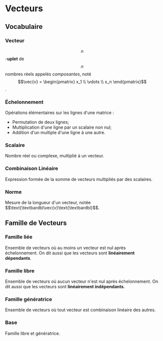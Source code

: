 # Vecteurs

## Vocabulaire

### Vecteur

$$n$$-**uplet** de $$n$$ nombres réels appelés *composantes*, noté $$\vec{v} =
\begin{pmatrix} x_1 \\ \vdots \\ x_n \end{pmatrix}$$.

### Échelonnement

Opérations élémentaires sur les lignes d'une matrice :
- Permutation de deux lignes;
- Multiplication d'une ligne par un scalaire non nul;
- Addition d'un multiple d'une ligne à une autre.

### Scalaire

Nombre réel ou complexe, multiplié à un vecteur.

### Combinaison Linéaire

Expression formée de la somme de vecteurs multipliés par des scalaires.

### Norme

Mesure de la longueur d'un vecteur, notée
$$\text{\textbardbl\vec{v}\text{\textbardbl}$$.

## Famille de Vecteurs

### Famille liée

Ensemble de vecteurs où au moins un vecteur est nul après échelonnement.
On dit aussi que les vecteurs sont **linéairement dépendants**.

### Famille libre

Ensemble de vecteurs où aucun vecteur n'est nul après échelonnement.
On dit aussi que les vecteurs sont **linéairement indépendants**.

### Famille génératrice

Ensemble de vecteurs où tout vecteur est combinaison linéaire des autres.

### Base

Famille libre et génératrice.
